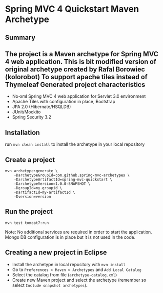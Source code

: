Spring MVC 4 Quickstart Maven Archetype
=========================================

Summary
-------
The project is a Maven archetype for Spring MVC 4 web application.
This is bit modified version of original archetype created by Rafal Borowiec (kolorobot)
To support apache tiles instead of Thymeleaf
Generated project characteristics
-------------------------
* No-xml Spring MVC 4 web application for Servlet 3.0 environment
* Apache Tiles with configuration in place, Bootstrap
* JPA 2.0 (Hibernate/HSQLDB)
* JUnit/Mockito
* Spring Security 3.2

Installation
------------

run `mvn clean install` to install the archetype in your local repository

Create a project
----------------

    mvn archetype:generate \
        -DarchetypeGroupId=com.github.spring-mvc-archetypes \
        -DarchetypeArtifactId=spring-mvc-quickstart \
        -DarchetypeVersion=1.0.0-SNAPSHOT \
        -DgroupId=my.groupid \
        -DartifactId=my-artifactId \
        -Dversion=version

Run the project
----------------

	mvn test tomcat7:run

Note: No additional services are required in order to start the application. Mongo DB configuration is in place but it is not used in the code.

Creating a new project in Eclipse
----------------------------------

* Install the archetype in local repository with `mvn install`
* Go to `Preferences > Maven > Archetypes` and `Add Local Catalog`
* Select the catalog from file (`archetype-catalog.xml`) 
* Create new Maven project and select the archetype (remember so select `Include snapshot archetypes`).